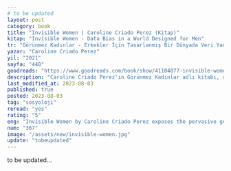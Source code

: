 ```yaml
---
# to be updated
layout: post
category: book
title: "Invisible Women | Caroline Criado Perez (Kitap)"
kitap: "Invisible Women - Data Bias in a World Designed for Men"
tr: "Görünmez Kadınlar - Erkekler İçin Tasarlanmış Bir Dünyada Veri Yanlılığı İle Yaşamak"
yazar: "Caroline Criado Perez"
yil: "2021"
sayfa: "440"
goodreads: "https://www.goodreads.com/book/show/41104077-invisible-women"
description: "Caroline Criado Perez'ın Görünmez Kadınlar adlı kitabı, cinsiyetle ilgili eksik veriler nedeniyle dünyanın tasarımının, politikalarının ve kararlarının temelde kadınlara karşı önyargılı olduğunu ortaya koyuyor."
last_modified_at: 2023-08-03
published: true
posted: 2023-08-03
tag: "sosyoloji"
reread: "yes"
rating: "5"
eng: "Invisible Women by Caroline Criado Perez exposes the pervasive gender data gap, revealing how the world's design, policies, and decisions are fundamentally biased against women due to a lack of gender-inclusive data."
num: "367"
image: "/assets/new/invisible-women.jpg"
update: "tobeupdated"
---
```


to be updated...
